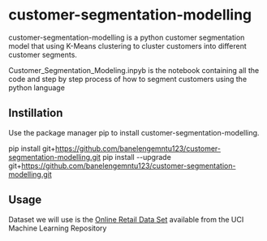 # customer-segmentation-modelling

customer-segmentation-modelling is a python customer segmentation model that using K-Means clustering to cluster customers into different customer segments.

Customer_Segmentation_Modeling.inpyb is the notebook containing all the code and step by step process of how to segment customers using the python language

## Instillation

Use the package manager pip to install customer-segmentation-modelling.

pip install git+https://github.com/banelengemntu123/customer-segmentation-modelling.git
pip install --upgrade git+https://github.com/banelengemntu123/customer-segmentation-modelling.git

## Usage

Dataset we will use is the [Online Retail Data Set](http://archive.ics.uci.edu/ml/datasets/Online+Retail) available from the UCI Machine Learning Repository
